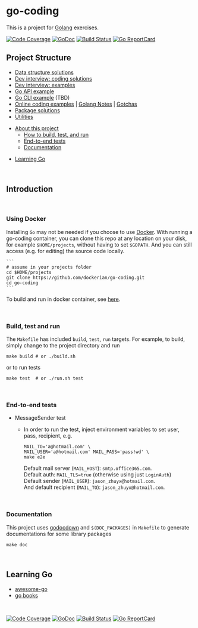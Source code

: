 # go-coding

This is a project for [Golang](https://golang.org/) exercises.

[![Code Coverage](https://codecov.io/gh/dockerian/go-coding/branch/master/graph/badge.svg)](https://codecov.io/gh/dockerian/go-coding)
[![GoDoc](https://godoc.org/github.com/dockerian/go-coding?status.svg)](http://godoc.org/github.com/dockerian/go-coding)
[![Build Status](https://travis-ci.org/dockerian/go-coding.svg?branch=master)](https://travis-ci.org/dockerian/go-coding)
[![Go ReportCard](https://goreportcard.com/badge/github.com/dockerian/go-coding)](https://goreportcard.com/report/github.com/dockerian/go-coding)


## Project Structure

  - [Data structure solutions](ds/README.md)
  - [Dev interview: coding solutions](puzzle/README.md)
  - [Dev interview: examples](interview/README.md)
  - [Go API example](api/README.md)
  - [Go CLI example](cli) (TBD)
  - [Online coding examples](demo/README.md) |
    [Golang Notes](demo/golang-notes.md) |
    [Gotchas](demo/gotchas.md)
  - [Package solutions](pkg/README.md)
  - [Utilities](utils/README.md)
  * [About this project](#readme)
    - [How to build, test, and run](#build-test-run)
    - [End-to-end tests](#e2e)
    - [Documentation](#godoc)
  - [Learning Go](#learning-go)


<a name="readme"><br/></a>
## Introduction


<a name="using-docker"><br/></a>
### Using Docker

  Installing `Go` may not be needed if you choose to use [Docker](#docker). With running a go-coding container, you can clone this repo at any location on your disk, for example `$HOME/projects`, without having to set ```$GOPATH```. And you can still access (e.g. for editing) the source code locally.

    ```
    # assume in your projects folder
    cd $HOME/projects
    git clone https://github.com/dockerian/go-coding.git
    cd go-coding
    ```

To build and run in docker container, see [here](tools/README.md#docker).



<a name="build-test-run"><br/></a>
### Build, test and run

  The `Makefile` has included `build`, `test`, `run` targets. For example, to build, simply change to the project directory and run

  ```
  make build # or ./build.sh
  ```

  or to run tests

  ```
  make test  # or ./run.sh test
  ```


<a name="e2e"><br/></a>
### End-to-end tests

  * MessageSender test
    - In order to run the test, inject environment variables to
      set user, pass, recipient, e.g.

      ```
      MAIL_TO='a@hotmail.com' \
      MAIL_USER='a@hotmail.com' MAIL_PASS='pass!wd' \
      make e2e
      ```
      Default mail server (`MAIL_HOST`): `smtp.office365.com`.<br/>
      Default auth: `MAIL_TLS=true` (otherwise using just `LoginAuth`)<br/>
      Default sender (`MAIL_USER`): `jason_zhuyx@hotmail.com`.<br/>
      And default recipient (`MAIL_TO`): `jason_zhuyx@hotmail.com`.<br/>


<a name="godoc"><br/></a>
### Documentation

  This project uses [godocdown](https://github.com/robertkrimen/godocdown)
  and `$(DOC_PACKAGES)` in `Makefile` to generate documentations for some library packages

  ```
  make doc
  ```



<br/><a name="learning-go"></a>
## Learning Go
- [awesome-go](https://github.com/avelino/awesome-go)
- [go books](https://github.com/dariubs/GoBooks)


<p><br/></p>

[![Code Coverage](https://codecov.io/gh/dockerian/go-coding/branch/master/graph/badge.svg)](https://codecov.io/gh/dockerian/go-coding)
[![GoDoc](https://godoc.org/github.com/dockerian/go-coding?status.svg)](http://godoc.org/github.com/dockerian/go-coding)
[![Build Status](https://travis-ci.org/dockerian/go-coding.svg?branch=master)](https://travis-ci.org/dockerian/go-coding)
[![Go ReportCard](https://goreportcard.com/badge/github.com/dockerian/go-coding)](https://goreportcard.com/report/github.com/dockerian/go-coding)
